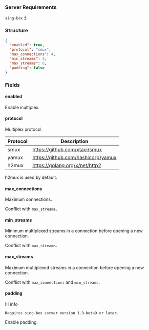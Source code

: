 ### Server Requirements

`sing-box` :)

### Structure

```json
{
  "enabled": true,
  "protocol": "smux",
  "max_connections": 4,
  "min_streams": 4,
  "max_streams": 0,
  "padding": false
}
```

### Fields

#### enabled

Enable multiplex.

#### protocol

Multiplex protocol.

| Protocol | Description                        |
|----------|------------------------------------|
| smux     | https://github.com/xtaci/smux      |
| yamux    | https://github.com/hashicorp/yamux |
| h2mux    | https://golang.org/x/net/http2     |

h2mux is used by default.

#### max_connections

Maximum connections.

Conflict with `max_streams`.

#### min_streams

Minimum multiplexed streams in a connection before opening a new connection.

Conflict with `max_streams`.

#### max_streams

Maximum multiplexed streams in a connection before opening a new connection.

Conflict with `max_connections` and `min_streams`.

#### padding

!!! info

    Requires sing-box server version 1.3-beta9 or later.

Enable padding.

